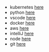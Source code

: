 - kubernetes [here](kubernetes.md)
- python [here](python.md)
- vscode [here](vscode_hacks.md)
- docker [here](docker.md)
- aws [here](aws_tools.md)
- intelliJ [here](intellij-hacks.md)
- node [here](node.md)
- git [here](git_commands.md)
